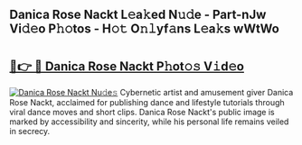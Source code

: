 ## Danica Rose Nackt L𝚎a𝚔ed N𝚞𝚍e - Part-nJw Vi𝚍𝚎o P𝚑𝚘tos - H𝚘𝚝 O𝚗𝚕yf𝚊ns L𝚎a𝚔s wWtWo

# <h2><a href="http://kfcxhgx.oniu.top/?m=Danica+Rose+Nackt">🔗👉 🔴 Danica Rose Nackt P𝚑ot𝚘𝚜 V𝚒d𝚎o</a></h2>

[![Danica Rose Nackt Nu𝚍e𝚜](https://i.imgur.com/0qMVB7G.gif)](http://kfcxhgx.oniu.top/?m=Danica+Rose+Nackt)
Cybernetic artist and amusement giver Danica Rose Nackt, acclaimed for publishing dance and lifestyle tutorials through viral dance moves and short clips. Danica Rose Nackt's public image is marked by accessibility and sincerity, while his personal life remains veiled in secrecy.  
